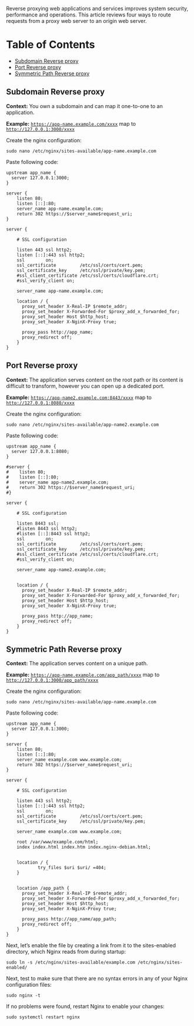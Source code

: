 Reverse proxying web applications and services improves system security, performance and operations. This article reviews four ways to route requests from a proxy web server to an origin web server.

Table of Contents
=================

* [Subdomain Reverse proxy](#subdomain-reverse-proxy)
* [Port Reverse proxy](#port-reverse-proxy)
* [Symmetric Path Reverse proxy](#symmetric-path-reverse-proxy)

## Subdomain Reverse proxy
**Context:** You own a subdomain and can map it one-to-one to an application.

**Example:** <code>https://app-name.example.com/xxxx</code> map to <code>http://127.0.0.1:3000/xxxx</code>

Create the nginx configuration:

```shell
sudo nano /etc/nginx/sites-available/app-name.example.com
```

Paste following code:

```nginx
upstream app_name {
  server 127.0.0.1:3000;
}

server {
    listen 80;
    listen [::]:80;
    server_name app-name.example.com;
    return 302 https://$server_name$request_uri;
}

server {

    # SSL configuration

    listen 443 ssl http2;
    listen [::]:443 ssl http2;
    ssl        on;
    ssl_certificate         /etc/ssl/certs/cert.pem;
    ssl_certificate_key     /etc/ssl/private/key.pem;
    #ssl_client_certificate /etc/ssl/certs/cloudflare.crt;
    #ssl_verify_client on;

    server_name app-name.example.com;

    location / {
      proxy_set_header X-Real-IP $remote_addr;
      proxy_set_header X-Forwarded-For $proxy_add_x_forwarded_for;
      proxy_set_header Host $http_host;
      proxy_set_header X-NginX-Proxy true;

      proxy_pass http://app_name;
      proxy_redirect off;
    }
}
```

## Port Reverse proxy
**Context:** The application serves content on the root path or its content is difficult to transform, however you can open up a dedicated port.

**Example:** <code>https://app-name2.example.com:8443/xxxx</code> map to <code>http://127.0.0.1:8080/xxxx</code>

Create the nginx configuration:

```shell
sudo nano /etc/nginx/sites-available/app-name2.example.com
```

Paste following code:

```nginx
upstream app_name {
  server 127.0.0.1:8080;
}

#server {
#    listen 80;
#    listen [::]:80;
#    server_name app-name2.example.com;
#    return 302 https://$server_name$request_uri;
#}

server {

    # SSL configuration

    listen 8443 ssl;
    #listen 8443 ssl http2;
    #listen [::]:8443 ssl http2;
    ssl        on;
    ssl_certificate         /etc/ssl/certs/cert.pem;
    ssl_certificate_key     /etc/ssl/private/key.pem;
    #ssl_client_certificate /etc/ssl/certs/cloudflare.crt;
    #ssl_verify_client on;

    server_name app-name2.example.com;


    location / {
      proxy_set_header X-Real-IP $remote_addr;
      proxy_set_header X-Forwarded-For $proxy_add_x_forwarded_for;
      proxy_set_header Host $http_host;
      proxy_set_header X-NginX-Proxy true;

      proxy_pass http://app_name;
      proxy_redirect off;
    }
}
```

## Symmetric Path Reverse proxy
**Context:** The application serves content on a unique path.

**Example:** <code>https://app-name.example.com/app_path/xxxx</code> map to <code>http://127.0.0.1:3000/app_path/xxxx</code>

Create the nginx configuration:

```shell
sudo nano /etc/nginx/sites-available/app-name.example.com
```

Paste following code:

```nginx
upstream app_name {
  server 127.0.0.1:3000;
}

server {
    listen 80;
    listen [::]:80;
    server_name example.com www.example.com;
    return 302 https://$server_name$request_uri;
}

server {

    # SSL configuration

    listen 443 ssl http2;
    listen [::]:443 ssl http2;
    ssl        on;
    ssl_certificate         /etc/ssl/certs/cert.pem;
    ssl_certificate_key     /etc/ssl/private/key.pem;

    server_name example.com www.example.com;

    root /var/www/example.com/html;
    index index.html index.htm index.nginx-debian.html;


    location / {
            try_files $uri $uri/ =404;
    }


    location /app_path {
      proxy_set_header X-Real-IP $remote_addr;
      proxy_set_header X-Forwarded-For $proxy_add_x_forwarded_for;
      proxy_set_header Host $http_host;
      proxy_set_header X-NginX-Proxy true;

      proxy_pass http://app_name/app_path;
      proxy_redirect off;
    }
}
```

Next, let’s enable the file by creating a link from it to the sites-enabled directory, which Nginx reads from during startup:

```shell
sudo ln -s /etc/nginx/sites-available/example.com /etc/nginx/sites-enabled/
```

Next, test to make sure that there are no syntax errors in any of your Nginx configuration files:

```shell
sudo nginx -t
```

If no problems were found, restart Nginx to enable your changes:

```shell
sudo systemctl restart nginx
```
